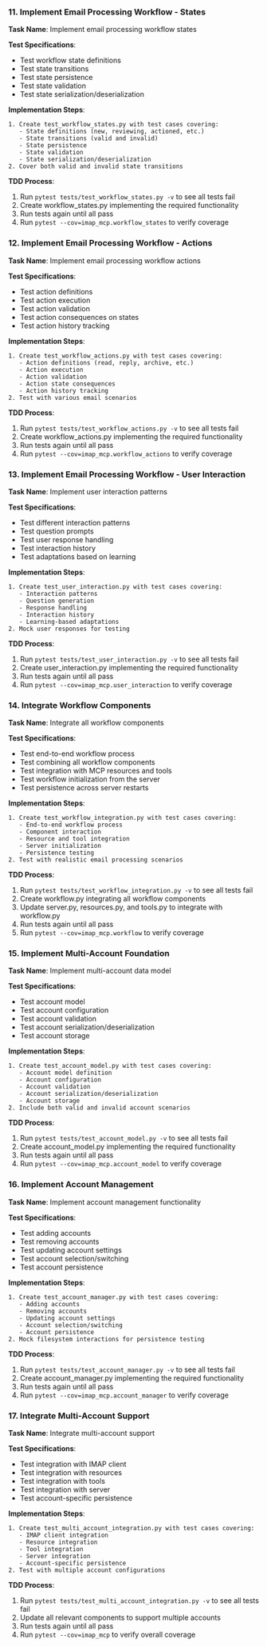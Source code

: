 ### 11. Implement Email Processing Workflow - States

**Task Name**: Implement email processing workflow states

**Test Specifications**:
- Test workflow state definitions
- Test state transitions
- Test state persistence
- Test state validation
- Test state serialization/deserialization

**Implementation Steps**:
```
1. Create test_workflow_states.py with test cases covering:
   - State definitions (new, reviewing, actioned, etc.)
   - State transitions (valid and invalid)
   - State persistence
   - State validation
   - State serialization/deserialization
2. Cover both valid and invalid state transitions
```

**TDD Process**:
1. Run `pytest tests/test_workflow_states.py -v` to see all tests fail
2. Create workflow_states.py implementing the required functionality
3. Run tests again until all pass
4. Run `pytest --cov=imap_mcp.workflow_states` to verify coverage

### 12. Implement Email Processing Workflow - Actions

**Task Name**: Implement email processing workflow actions

**Test Specifications**:
- Test action definitions
- Test action execution
- Test action validation
- Test action consequences on states
- Test action history tracking

**Implementation Steps**:
```
1. Create test_workflow_actions.py with test cases covering:
   - Action definitions (read, reply, archive, etc.)
   - Action execution
   - Action validation
   - Action state consequences
   - Action history tracking
2. Test with various email scenarios
```

**TDD Process**:
1. Run `pytest tests/test_workflow_actions.py -v` to see all tests fail
2. Create workflow_actions.py implementing the required functionality
3. Run tests again until all pass
4. Run `pytest --cov=imap_mcp.workflow_actions` to verify coverage

### 13. Implement Email Processing Workflow - User Interaction

**Task Name**: Implement user interaction patterns

**Test Specifications**:
- Test different interaction patterns
- Test question prompts
- Test user response handling
- Test interaction history
- Test adaptations based on learning

**Implementation Steps**:
```
1. Create test_user_interaction.py with test cases covering:
   - Interaction patterns
   - Question generation
   - Response handling
   - Interaction history
   - Learning-based adaptations
2. Mock user responses for testing
```

**TDD Process**:
1. Run `pytest tests/test_user_interaction.py -v` to see all tests fail
2. Create user_interaction.py implementing the required functionality
3. Run tests again until all pass
4. Run `pytest --cov=imap_mcp.user_interaction` to verify coverage

### 14. Integrate Workflow Components

**Task Name**: Integrate all workflow components

**Test Specifications**:
- Test end-to-end workflow process
- Test combining all workflow components
- Test integration with MCP resources and tools
- Test workflow initialization from the server
- Test persistence across server restarts

**Implementation Steps**:
```
1. Create test_workflow_integration.py with test cases covering:
   - End-to-end workflow process
   - Component interaction
   - Resource and tool integration
   - Server initialization
   - Persistence testing
2. Test with realistic email processing scenarios
```

**TDD Process**:
1. Run `pytest tests/test_workflow_integration.py -v` to see all tests fail
2. Create workflow.py integrating all workflow components
3. Update server.py, resources.py, and tools.py to integrate with workflow.py
4. Run tests again until all pass
5. Run `pytest --cov=imap_mcp.workflow` to verify coverage

### 15. Implement Multi-Account Foundation

**Task Name**: Implement multi-account data model

**Test Specifications**:
- Test account model
- Test account configuration
- Test account validation
- Test account serialization/deserialization
- Test account storage

**Implementation Steps**:
```
1. Create test_account_model.py with test cases covering:
   - Account model definition
   - Account configuration
   - Account validation
   - Account serialization/deserialization
   - Account storage
2. Include both valid and invalid account scenarios
```

**TDD Process**:
1. Run `pytest tests/test_account_model.py -v` to see all tests fail
2. Create account_model.py implementing the required functionality
3. Run tests again until all pass
4. Run `pytest --cov=imap_mcp.account_model` to verify coverage

### 16. Implement Account Management

**Task Name**: Implement account management functionality

**Test Specifications**:
- Test adding accounts
- Test removing accounts
- Test updating account settings
- Test account selection/switching
- Test account persistence

**Implementation Steps**:
```
1. Create test_account_manager.py with test cases covering:
   - Adding accounts
   - Removing accounts
   - Updating account settings
   - Account selection/switching
   - Account persistence
2. Mock filesystem interactions for persistence testing
```

**TDD Process**:
1. Run `pytest tests/test_account_manager.py -v` to see all tests fail
2. Create account_manager.py implementing the required functionality
3. Run tests again until all pass
4. Run `pytest --cov=imap_mcp.account_manager` to verify coverage

### 17. Integrate Multi-Account Support

**Task Name**: Integrate multi-account support

**Test Specifications**:
- Test integration with IMAP client
- Test integration with resources
- Test integration with tools
- Test integration with server
- Test account-specific persistence

**Implementation Steps**:
```
1. Create test_multi_account_integration.py with test cases covering:
   - IMAP client integration
   - Resource integration
   - Tool integration
   - Server integration
   - Account-specific persistence
2. Test with multiple account configurations
```

**TDD Process**:
1. Run `pytest tests/test_multi_account_integration.py -v` to see all tests fail
2. Update all relevant components to support multiple accounts
3. Run tests again until all pass
4. Run `pytest --cov=imap_mcp` to verify overall coverage
